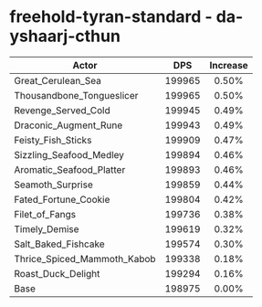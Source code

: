 # freehold-tyran-standard - da-yshaarj-cthun
| Actor | DPS | Increase |
|---|:---:|:---:|
|Great_Cerulean_Sea|199965|0.50%|
|Thousandbone_Tongueslicer|199965|0.50%|
|Revenge_Served_Cold|199945|0.49%|
|Draconic_Augment_Rune|199943|0.49%|
|Feisty_Fish_Sticks|199909|0.47%|
|Sizzling_Seafood_Medley|199894|0.46%|
|Aromatic_Seafood_Platter|199893|0.46%|
|Seamoth_Surprise|199859|0.44%|
|Fated_Fortune_Cookie|199804|0.42%|
|Filet_of_Fangs|199736|0.38%|
|Timely_Demise|199619|0.32%|
|Salt_Baked_Fishcake|199574|0.30%|
|Thrice_Spiced_Mammoth_Kabob|199338|0.18%|
|Roast_Duck_Delight|199294|0.16%|
|Base|198975|0.00%|
